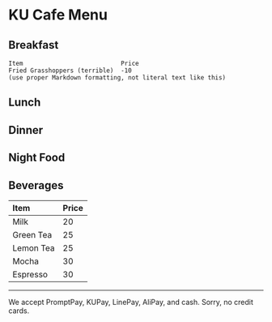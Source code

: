 # KU Cafe Menu


## Breakfast

    Item                           Price
    Fried Grasshoppers (terrible)  -10
    (use proper Markdown formatting, not literal text like this)

## Lunch 


## Dinner


## Night Food


## Beverages

| Item | Price |
|:-----|-------|
| Milk | 20 |
| Green Tea | 25 |
| Lemon Tea | 25 |
| Mocha | 30 |
| Espresso | 30 |

---

We accept PromptPay, KUPay, LinePay, AliPay, and cash. Sorry, no credit cards.
